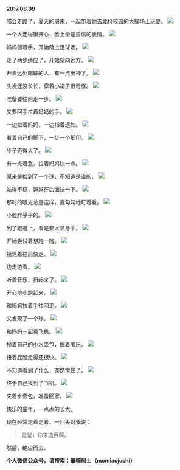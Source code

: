 
          
**2017.06.09**

喵会走路了，夏天的周末，一起带着她去北科校园的大操场上玩耍。
![](https://pic4.zhimg.com/v2-d1682e6533f9f692b543e9433e6a786b.jpg)


一个人走得很开心，脸上全是自信的表情。
![](https://pic4.zhimg.com/v2-c6d1a801a1b0ece174f8d54e1a4a38e5.jpg)


妈妈领着手，开始踏上足球场。
![](https://pic4.zhimg.com/v2-b5c3e459ef49819bb72e97c9c5ea2b65.jpg)


走了两步适应了，开始望向远方。
![](https://pic2.zhimg.com/v2-de991759ae168f2b8452ce693449efe9.jpg)


开着远处踢球的人，有一点出神了。
![](https://pic1.zhimg.com/v2-b2aaf751d7ec8eaf441e7f1410b77b0f.jpg)


头发还没长长，穿着小裙子很奇怪。
![](https://pic4.zhimg.com/v2-22f359b1758c472087cce636384cd922.jpg)


准备要往前走一步。
![](https://pic2.zhimg.com/v2-18db4d82cc25ad8f4705d9a8f209b8d6.jpg)


又要回手拉着妈妈的手。
![](https://pic3.zhimg.com/v2-d4dd4a14a96a55d1bccac088bae3eb4d.jpg)


一边拉着妈妈，一边指着远处。
![](https://pic3.zhimg.com/v2-37aaf5d51ae4c1223ba0a2fce352fb72.jpg)


看着自己的脚下，一步一个脚印。
![](https://pic4.zhimg.com/v2-72e8e65f8e51e39a0d89f756bd832f92.jpg)


步子迈得大了。
![](https://pic3.zhimg.com/v2-fa1f8047ade067aff8e4942ceecff0d2.jpg)


有一点着急，拉着妈妈快一点。
![](https://pic2.zhimg.com/v2-9abee4df5963c08871177fe040e98bff.jpg)


原来是捡到了一个球，不知道是谁的。
![](https://pic2.zhimg.com/v2-b033c57613815d1c0d86bb443b6771ac.jpg)


站得不稳，妈妈在后面扶一下。
![](https://pic2.zhimg.com/v2-0316459a7c730b3f733d9a8ff8d2632b.jpg)


那时的眼光总是这样，直勾勾地盯着看。
![](https://pic3.zhimg.com/v2-a895ffac1a3c60bc327683784f77d087.jpg)


小脸胖乎乎的。
![](https://pic1.zhimg.com/v2-603e02bede62558b9696a46fa8d96f9e.jpg)


到了跑道上，看是要大显身手。
![](https://pic2.zhimg.com/v2-dd20dccaf8d471aeb187dd21e95a9986.jpg)


开始尝试着想跑一跑。
![](https://pic3.zhimg.com/v2-601f05b24909fa797948baec004708b7.jpg)


摇晃着往前快走。
![](https://pic2.zhimg.com/v2-69fde5d999169ca69149514913896b80.jpg)


边走边看。
![](https://pic3.zhimg.com/v2-953d58d1f84a7706b310c04917832975.jpg)


听着音乐，扭起来了。
![](https://pic2.zhimg.com/v2-7518d3b50ab282247360cd71c8e51748.jpg)


开心地小跑起来。
![](https://pic2.zhimg.com/v2-ddf2b7289d9b086bd57b1725ba32d2cb.jpg)


和妈妈拉着手往回走。
![](https://pic4.zhimg.com/v2-02ad8f3461388aa36dec6119e1f088dd.jpg)


又发现了一个球。
![](https://pic2.zhimg.com/v2-5778e0d9fae0bb217de8249a91a27ebf.jpg)


和妈妈一起看飞机。
![](https://pic1.zhimg.com/v2-8d35061e8ab651b1e3ee736a5f7230bc.jpg)


拎着自己的小水壶包，抿着嘴乐。
![](https://pic2.zhimg.com/v2-ecdd16d165d6cbf892c60d36efeae4a2.jpg)


扭着屁股走得还很快。
![](https://pic1.zhimg.com/v2-c66a00098d69ef23c678f6f119b5cd92.jpg)


不知道看到了什么，突然愣住了。
![](https://pic1.zhimg.com/v2-5eb5ab49753b3115ad75a4421df636af.jpg)


终于自己找到了飞机。
![](https://pic1.zhimg.com/v2-84d11a68e4101353a238c2cf4f1677d5.jpg)


夹着水壶包，准备回家。
![](https://pic3.zhimg.com/v2-aca57fab49a6af13d3f62551ec974208.jpg)


快乐的童年，一点点的长大。

现在经常走着走着，一回头对我说：
>爸爸，你来追我啊。


然后，绝尘而去。


**个人微信公众号，请搜索：摹喵居士（momiaojushi）**

        